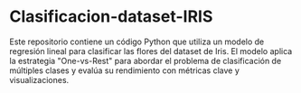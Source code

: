 # Clasificacion-dataset-IRIS
Este repositorio contiene un código Python que utiliza un modelo de regresión lineal para clasificar las flores del dataset de Iris. El modelo aplica la estrategia "One-vs-Rest" para abordar el problema de clasificación de múltiples clases y evalúa su rendimiento con métricas clave y visualizaciones.
